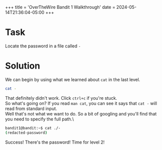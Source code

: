 +++
title = 'OverTheWire Bandit 1 Walkthrough'
date = 2024-05-14T21:36:04-05:00
+++

# Task
Locate the password in a file called `-`

# Solution
We can begin by using what we learned about `cat` in the last level.
```bash
cat -

```
That definitely didn't work. Click `ctrl+c` if you're stuck.\
So what's going on?  If you read `man cat`, you can see it says that `cat -` will read from standard input.\
Well that's not what we want to do.  So a bit of googling and you'll find that you need to specify the full path.\
```bash
bandit1@bandit:~$ cat ./-
(redacted-password)
```
Success! There's the password! Time for level 2!